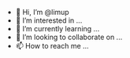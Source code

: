 - 👋 Hi, I’m @limup
- 👀 I’m interested in ...
- 🌱 I’m currently learning ...
- 💞️ I’m looking to collaborate on ...
- 📫 How to reach me ...

<!---
limup/limup is a ✨ special ✨ repository because its `README.md` (this file) appears on your GitHub profile.
You can click the Preview link to take a look at your changes.
--->

